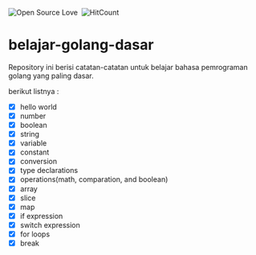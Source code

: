![Open Source Love](https://badges.frapsoft.com/os/v1/open-source.svg?v=102)&nbsp;
![HitCount](http://hits.dwyl.com/muhammadzhuhry/belajar-golang-dasar.svg)&nbsp;

# belajar-golang-dasar

Repository ini berisi catatan-catatan untuk belajar bahasa pemrograman golang yang paling dasar.

berikut listnya :

- [x] hello world
- [x] number
- [x] boolean
- [x] string
- [x] variable
- [x] constant
- [x] conversion
- [x] type declarations
- [x] operations(math, comparation, and boolean)
- [x] array
- [x] slice
- [x] map
- [x] if expression
- [x] switch expression
- [x] for loops
- [x] break
